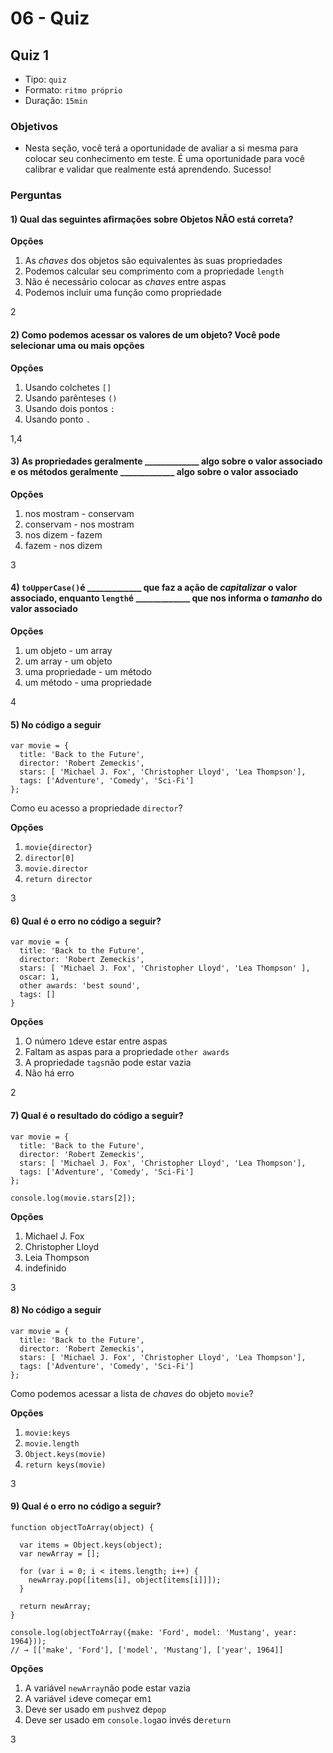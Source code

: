# 06 - Quiz

## Quiz 1

* Tipo: `quiz`
* Formato: `ritmo próprio`
* Duração: `15min`

### Objetivos

* Nesta seção, você terá a oportunidade de avaliar a si mesma para colocar seu conhecimento em teste. É uma oportunidade para você calibrar e validar que realmente está aprendendo. Sucesso!

### Perguntas

#### 1\) Qual das seguintes afirmações sobre Objetos **NÃO** está correta?

**Opções**

1. As _chaves_ dos objetos são equivalentes às suas propriedades
2. Podemos calcular seu comprimento com a propriedade `length`
3. Não é necessário colocar as _chaves_ entre aspas
4. Podemos incluir uma função como propriedade

2

#### 2\) Como podemos acessar os valores de um objeto? Você pode selecionar uma ou mais opções

**Opções**

1. Usando colchetes `[]`
2. Usando parênteses `()`
3. Usando dois pontos `:`
4. Usando ponto `.`

1,4

#### 3\) As propriedades geralmente \_\_\_\_\_\_\_\_\_\_\_\_\_ algo sobre o valor associado e os métodos geralmente \_\_\_\_\_\_\_\_\_\_\_\_\_ algo sobre o valor associado

**Opções**

1. nos mostram - conservam
2. conservam - nos mostram
3. nos dizem - fazem
4. fazem - nos dizem

3

#### 4\) `toUpperCase()`é \_\_\_\_\_\_\_\_\_\_\_\_\_ que faz a ação de _capitalizar_ o valor associado, enquanto `length`é \_\_\_\_\_\_\_\_\_\_\_\_\_ que nos informa o _tamanho_ do valor associado

**Opções**

1. um objeto - um array
2. um array - um objeto
3. uma propriedade - um método
4. um método - uma propriedade

4

#### 5\) No código a seguir

```text
var movie = {
  title: 'Back to the Future',
  director: 'Robert Zemeckis',
  stars: [ 'Michael J. Fox', 'Christopher Lloyd', 'Lea Thompson'],
  tags: ['Adventure', 'Comedy', 'Sci-Fi']
};
```

Como eu acesso a propriedade `director`?

**Opções**

1. `movie{director}`
2. `director[0]`
3. `movie.director`
4. `return director`

3

#### 6\) Qual é o erro no código a seguir?

```text
var movie = {
  title: 'Back to the Future',
  director: 'Robert Zemeckis',
  stars: [ 'Michael J. Fox', 'Christopher Lloyd', 'Lea Thompson' ],
  oscar: 1,
  other awards: 'best sound',
  tags: []
}
```

**Opções**

1. O número `1`deve estar entre aspas
2. Faltam as aspas para a propriedade `other awards`
3. A propriedade `tags`não pode estar vazia
4. Não há erro

2

#### 7\) Qual é o resultado do código a seguir?

```text
var movie = {
  title: 'Back to the Future',
  director: 'Robert Zemeckis',
  stars: [ 'Michael J. Fox', 'Christopher Lloyd', 'Lea Thompson'],
  tags: ['Adventure', 'Comedy', 'Sci-Fi']
};

console.log(movie.stars[2]);
```

**Opções**

1. Michael J. Fox
2. Christopher Lloyd
3. Leia Thompson
4. indefinido

3

#### 8\) No código a seguir

```text
var movie = {
  title: 'Back to the Future',
  director: 'Robert Zemeckis',
  stars: [ 'Michael J. Fox', 'Christopher Lloyd', 'Lea Thompson'],
  tags: ['Adventure', 'Comedy', 'Sci-Fi']
};
```

Como podemos acessar a lista de _chaves_ do objeto `movie`?

**Opções**

1. `movie:keys`
2. `movie.length`
3. `Object.keys(movie)`
4. `return keys(movie)`

3

#### 9\) Qual é o erro no código a seguir?

```text
function objectToArray(object) {

  var items = Object.keys(object);
  var newArray = [];

  for (var i = 0; i < items.length; i++) {
    newArray.pop([items[i], object[items[i]]]);
  }

  return newArray;
}

console.log(objectToArray({make: 'Ford', model: 'Mustang', year: 1964}));
// → [['make', 'Ford'], ['model', 'Mustang'], ['year', 1964]]
```

**Opções**

1. A variável `newArray`não pode estar vazia
2. A variável `i`deve começar em`1`
3. Deve ser usado em `push`vez de`pop`
4. Deve ser usado em `console.log`ao invés de`return`

3


